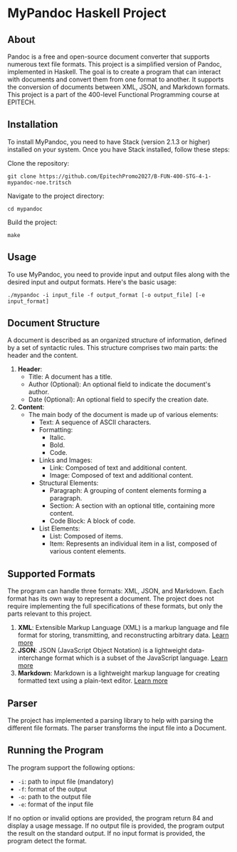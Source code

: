 MyPandoc Haskell Project
=====================

About
-----

Pandoc is a free and open-source document converter that supports numerous text file formats. This project is a simplified version of Pandoc, implemented in Haskell. The goal is to create a program that can interact with documents and convert them from one format to another.
It supports the conversion of documents between XML, JSON, and Markdown formats. This project is a part of the 400-level Functional Programming course at EPITECH.


Installation
-----------

To install MyPandoc, you need to have Stack (version 2.1.3 or higher) installed on your system. Once you have Stack installed, follow these steps:

Clone the repository:
```
git clone https://github.com/EpitechPromo2027/B-FUN-400-STG-4-1-mypandoc-noe.tritsch
```

Navigate to the project directory:
```
cd mypandoc
```

Build the project:
```
make
```

Usage
----

To use MyPandoc, you need to provide input and output files along with the desired input and output formats. Here's the basic usage:
```
./mypandoc -i input_file -f output_format [-o output_file] [-e input_format]
```


Document Structure
-----------------

A document is described as an organized structure of information, defined by a set of syntactic rules. This structure comprises two main parts: the header and the content.

1. **Header**:
	* Title: A document has a title.
	* Author (Optional): An optional field to indicate the document's author.
	* Date (Optional): An optional field to specify the creation date.
2. **Content**:
	* The main body of the document is made up of various elements:
		+ Text: A sequence of ASCII characters.
		+ Formatting:
			- Italic.
			- Bold.
			- Code.
		+ Links and Images:
			- Link: Composed of text and additional content.
			- Image: Composed of text and additional content.
		+ Structural Elements:
			- Paragraph: A grouping of content elements forming a paragraph.
			- Section: A section with an optional title, containing more content.
			- Code Block: A block of code.
		+ List Elements:
			- List: Composed of items.
			- Item: Represents an individual item in a list, composed of various content elements.

Supported Formats
-----------------

The program can handle three formats: XML, JSON, and Markdown. Each format has its own way to represent a document. The project does not require implementing the full specifications of these formats, but only the parts relevant to this project.

1. **XML**: Extensible Markup Language (XML) is a markup language and file format for storing, transmitting, and reconstructing arbitrary data. [Learn more](https://developer.mozilla.org/en-US/docs/Web/XML/XML_introduction)
2. **JSON**: JSON (JavaScript Object Notation) is a lightweight data-interchange format which is a subset of the JavaScript language. [Learn more](https://www.json.org/json-en.html)
3. **Markdown**: Markdown is a lightweight markup language for creating formatted text using a plain-text editor. [Learn more](https://www.markdownguide.org/basic-syntax)

Parser
------

The project has implemented a parsing library to help with parsing the different file formats. The parser transforms the input file into a Document.

Running the Program
------------------

The program support the following options:

* `-i`: path to input file (mandatory)
* `-f`: format of the output
* `-o`: path to the output file
* `-e`: format of the input file

If no option or invalid options are provided, the program return 84 and display a usage message. If no output file is provided, the program output the result on the standard output. If no input format is provided, the program detect the format.
